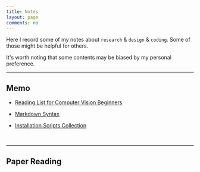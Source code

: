 ```yaml
---
title: Notes
layout: page
comments: no
---
```


Here I record some of my notes about `research` & `design` & `coding`. Some of those might be helpful for others.

It's worth noting that some contents may be biased by my personal preference.

----------

## Memo

- [Reading List for Computer Vision Beginners](./computer-vision-reading-list)

- [Markdown Syntax](./markdown-syntax)

- [Installation Scripts Collection](./commonly-used-installation-scripts.md)

<br>

----------

## Paper Reading


